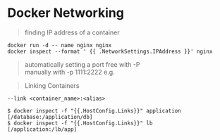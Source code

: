 # Docker Networking

> finding IP address of a container

    docker run -d -- name nginx nginx
    docker inspect --format ' {{ .NetworkSettings.IPAddress }}' nginx

> automatically setting a port free with -P <br>
> manually with -p 1111:2222 e.g.

> Linking  Containers

    --link <container_name>:<alias>

    $ docker inspect -f "{{.HostConfig.Links}}" application 
    [/database:/application/db] 
    $ docker inspect -f "{{.HostConfig.Links}}" lb 
    [/application:/lb/app] 